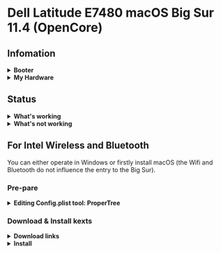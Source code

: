 # Dell Latitude E7480 macOS Big Sur 11.4 (OpenCore)

## Infomation

<details>  
<summary><strong>Booter</strong></summary>
</br>
OpenCore 0.7
</details>

<details>  
<summary><strong>My Hardware</strong></summary>
</br>

| Model              | Dell Latitude E7480                        |
|:-------------------|:-------------------------------------------|
| Processor          | Intel Core i7-7700U                        |
| Graphics           | Integrated Intel HD Graphics 630           |
| Memory             | 8GB 2133MHz DDR4 * 2                       |
| Display            | 13" 2K (2560x1440) with ELAN Touchscreen   |
| Storage            | Sandisk 1T M.2 NVMe SSD                    |
| WLAN + Bluetooth   | Broadcom BCM94360Z4                        |
| Camera             | 1920x1080 FHD Webcam                       |
| Fingerprint Reader | No                                         |
| Soundcard          | Realtek ALC256                             |
| Keyboard           | Backlit Keyboard                           |
| Trackpad           | ALPS Touchpad                              |

Tips: 
* For macOS 12 Monterey, DW1820 do not work well (can not use Airdrop, Handoff and Sidercar). Therefore I change it to BCM94360Z4 and it works well!
* Strongly recommand you to re-create USBMap.kext for your own laptop with this [tool](https://github.com/corpnewt/USBMap) 
* If you change your hardware (like wireless), re-create the USBMap.kext as well.

</details>

## Status

<details>  
<summary><strong>What's working</strong></summary>
</br>

- [x] Intel HD 630 Graphics `incuding graphics acceleration`
- [x] All USB ports
- [x] Internal camera
- [x] WiFi using [AirportBrcmFixup](https://github.com/acidanthera/AirportBrcmFixup)
- [x] Bluetooth using [BrcmFirmareData and BrcmPatchRAM3](https://github.com/acidanthera/BrcmPatchRAM)
- [x] Shutdown/ Reboot/ Sleep/ Wake
- [x] Speakers and headphones jack
- [x] Intel Gigabit Ethernet
- [x] App Store
- [x] (unsure) iMessage and Facetime 
- [x] miniDP and HDMI with digital audio passthrough(If you experience cursor lags, try turning on and off one of the displays.)
- [x] Keyboard and Trackpad(two finger vertical swipes)
- [x] Airdrop , Handoff and Sidecar
- [x] SD Card Reader using [Sinetek-rtsx](https://github.com/cholonam/Sinetek-rtsx)

</details>

<details>  
<summary><strong>What's not working</strong></summary>
</br>

- [ ] Multitouch gestures for ALPS touchpad.

</details>

## For Intel Wireless and Bluetooth

You can either operate in Windows or firstly install macOS (the Wifi and Bluetooth do not influence the entry to the Big Sur).

### Pre-pare
<details>  
<summary><strong>Editing Config.plist tool: ProperTree</strong></summary>
</br>

* Download: [ProperTree](https://github.com/corpnewt/ProperTree)
* Zip: Zip the downloaded files to the Desktop 
* Run ProperTree

  * For Windows user: run ProperTree.bat
  * For macOS user: run ProperTree.command

</details>


### Download & Install kexts

<details>  
<summary><strong>Download links</strong></summary>
</br>

- WiFi using [AirportItlwm](https://github.com/OpenIntelWireless/itlwm)
- Bluetooth using [IntelBluetoothFirmware and IntelBluetoothInjector](https://github.com/OpenIntelWireless/IntelBluetoothFirmware)

</details>

<details>  
<summary><strong>Install </strong></summary>
</br>

- In thd dir `\EFI\OC\Kexts\`, remove the files 

  * `BrcmBluetoothInjector.kext`
  * `BrcmFirmwareData.kext`
  * `BrcmPatchRAM3.kext`

- Zip and Copy the listing files to `\EFI\OC\Kexts\`

  * `AirportItlwm.kext`
  * `IntelBluetoothFirmware.kext`
  * `IntelBluetoothInjector.kext` 

- Run ProperTree
- In the menu bar, choose `Files` -> `OC snapshot` -> choose the folder `\EFI\OC`
- Save files
- Reboot(in macOS) or install and enjoy!

</details>


